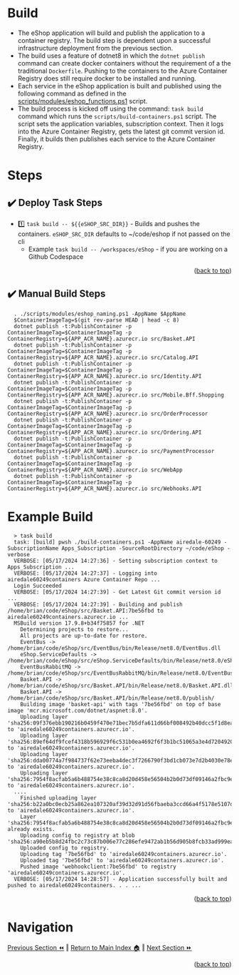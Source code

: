 Build
=============
* The eShop application will build and publish the application to a container registry. The build step is dependent upon a successful infrastructure deployment from the previous section. 
* The build uses a feature of dotnet8 in which the `dotnet publish` command can create docker containers without the requirement of a the traditional `Dockerfile`.  Pushing to the containers to the Azure Container Registry does still require docker to be installed and running. 
* Each service in the eShop application is built and published using the following command as defined in the [scripts/modules/eshop_functions.ps1](https://github.com/briandenicola/eShopOnAKS/blob/main/scripts/modules/eshop_functions.ps1#L121) script.
* The build process is kicked off using the command: `task build` command which runs the `scripts/build-containers.ps1` script.  The script sets the application variables, subscription context. Then it logs into the Azure Container Registry, gets the latest git commit version id. Finally, it builds then publishes each service to the Azure Container Registry.

# Steps
## :heavy_check_mark: Deploy Task Steps
- :one: `task build -- ${{eSHOP_SRC_DIR}}`     - Builds and pushes the containers. `eSHOP_SRC_DIR` defaults to ~/code/eshop if not passed on the cli
  * Example `task build -- /workspaces/eShop` - if you are working on a Github Codespace
<p align="right">(<a href="#build">back to top</a>)</p>

## :heavy_check_mark: Manual Build Steps
```pwsh
  . ./scripts/modules/eshop_naming.ps1 -AppName $AppName
  $ContainerImageTag=$(git rev-parse HEAD | head -c 8)
  dotnet publish -t:PublishContainer -p ContainerImageTag=$ContainerImageTag -p ContainerRegistry=${APP_ACR_NAME}.azurecr.io src/Basket.API
  dotnet publish -t:PublishContainer -p ContainerImageTag=$ContainerImageTag -p ContainerRegistry=${APP_ACR_NAME}.azurecr.io src/Catalog.API
  dotnet publish -t:PublishContainer -p ContainerImageTag=$ContainerImageTag -p ContainerRegistry=${APP_ACR_NAME}.azurecr.io src/Identity.API
  dotnet publish -t:PublishContainer -p ContainerImageTag=$ContainerImageTag -p ContainerRegistry=${APP_ACR_NAME}.azurecr.io src/Mobile.Bff.Shopping
  dotnet publish -t:PublishContainer -p ContainerImageTag=$ContainerImageTag -p ContainerRegistry=${APP_ACR_NAME}.azurecr.io src/OrderProcessor
  dotnet publish -t:PublishContainer -p ContainerImageTag=$ContainerImageTag -p ContainerRegistry=${APP_ACR_NAME}.azurecr.io src/Ordering.API
  dotnet publish -t:PublishContainer -p ContainerImageTag=$ContainerImageTag -p ContainerRegistry=${APP_ACR_NAME}.azurecr.io src/PaymentProcessor
  dotnet publish -t:PublishContainer -p ContainerImageTag=$ContainerImageTag -p ContainerRegistry=${APP_ACR_NAME}.azurecr.io src/WebApp
  dotnet publish -t:PublishContainer -p ContainerImageTag=$ContainerImageTag -p ContainerRegistry=${APP_ACR_NAME}.azurecr.io src/Webhooks.API
```

# Example Build
```pwsh
  > task build
  task: [build] pwsh ./build-containers.ps1 -AppName airedale-60249 -SubscriptionName Apps_Subscription -SourceRootDirectory ~/code/eShop -verbose
  VERBOSE: [05/17/2024 14:27:36] - Setting subscription context to Apps_Subscription ...
  VERBOSE: [05/17/2024 14:27:37] - Logging into airedale60249containers Azure Container Repo ...
  Login Succeeded
  VERBOSE: [05/17/2024 14:27:39] - Get Latest Git commit version id ...
  VERBOSE: [05/17/2024 14:27:39] - Building and publish /home/brian/code/eShop/src/Basket.API:7be56fbd to airedale60249containers.azurecr.io ...
  MSBuild version 17.9.8+b34f75857 for .NET
    Determining projects to restore...
    All projects are up-to-date for restore.
    EventBus -> /home/brian/code/eShop/src/EventBus/bin/Release/net8.0/EventBus.dll
    eShop.ServiceDefaults -> /home/brian/code/eShop/src/eShop.ServiceDefaults/bin/Release/net8.0/eShop.ServiceDefaults.dll
    EventBusRabbitMQ -> /home/brian/code/eShop/src/EventBusRabbitMQ/bin/Release/net8.0/EventBusRabbitMQ.dll
    Basket.API -> /home/brian/code/eShop/src/Basket.API/bin/Release/net8.0/Basket.API.dll
    Basket.API -> /home/brian/code/eShop/src/Basket.API/bin/Release/net8.0/publish/
    Building image 'basket-api' with tags '7be56fbd' on top of base image 'mcr.microsoft.com/dotnet/aspnet:8.0'.
    Uploading layer 'sha256:09f376ebb190216b0459f470e71bec7b5dfa611d66bf008492b40dcc5f1d8eae' to 'airedale60249containers.azurecr.io'.
    Uploading layer 'sha256:89ef64df9fcef4318b596929f6c531b0ea4692f6f3b1bc51065a3e4d7204920b' to 'airedale60249containers.azurecr.io'.
    Uploading layer 'sha256:dda00774a7f984737f62e73eeba4dec3f7266790f3bd1cb073e7d2b4030e78e2' to 'airedale60249containers.azurecr.io'.
    Uploading layer 'sha256:7954f8acfab5a6b488754e38c8ca8d20d458e56504b2b0d73df09146a2fbc9ea' to 'airedale60249containers.azurecr.io'.
  ....
    Finished uploading layer 'sha256:b22a0bc0ecb25a862ea107320af39d32d91d56fbaeba3ccd66a4f5178e5107d8' to 'airedale60249containers.azurecr.io'.
    Layer 'sha256:7954f8acfab5a6b488754e38c8ca8d20d458e56504b2b0d73df09146a2fbc9ea' already exists.
    Uploading config to registry at blob 'sha256:a90eb5b8d24fbc2c73c87b006e77c286efe9472ab1b56d905b8fcb33ad999ea5',
    Uploaded config to registry.
    Uploading tag '7be56fbd' to 'airedale60249containers.azurecr.io'.
    Uploaded tag '7be56fbd' to 'airedale60249containers.azurecr.io'.
    Pushed image 'webhookclient:7be56fbd' to registry 'airedale60249containers.azurecr.io'.
  VERBOSE: [05/17/2024 14:28:57] - Application successfully built and pushed to airedale60249containers. . . ...
```
<p align="right">(<a href="#build">back to top</a>)</p>

# Navigation
[Previous Section ⏪](./infrastructure.md) ‖ [Return to Main Index 🏠](../README.md) ‖ [Next Section ⏩](./deployment.md)
<p align="right">(<a href="#build">back to top</a>)</p>